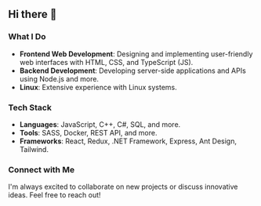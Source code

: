 ## Hi there 👋

### What I Do
- **Frontend Web Development**: Designing and implementing user-friendly web interfaces with HTML, CSS, and TypeScript (JS).
- **Backend Development**: Developing server-side applications and APIs using Node.js and more.
- **Linux**: Extensive experience with Linux systems.

### Tech Stack
- **Languages**: JavaScript, C++, C#, SQL, and more.
- **Tools**: SASS, Docker, REST API, and more.
- **Frameworks**: React, Redux, .NET Framework, Express, Ant Design, Tailwind.

### Connect with Me
I'm always excited to collaborate on new projects or discuss innovative ideas. Feel free to reach out!
